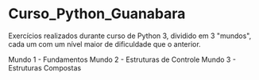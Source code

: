# Curso_Python_Guanabara
Exercícios realizados durante curso de Python 3, dividido em 3 "mundos", cada um com um nível maior de dificuldade que o anterior.

Mundo 1 - Fundamentos
Mundo 2 - Estruturas de Controle
Mundo 3 - Estruturas Compostas
